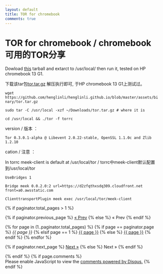 ```yaml
---
layout: default
title: TOR for chromebook
comments: true
---
```

# [](#header-1) TOR for chromebook / chromebook可用的TOR分享
Dowload [this](/assets/binary/tor.tar.gz) tarball and extarct to /usr/local/ then run it, tested on HP chromebook 13 G1.

下载该tar包[tor.tar.gz](/assets/binary/tor.tar.gz) 解压执行即可, 于HP chromebook 13 G1上测试过。

`wget https://github.com/henglinli/henglinli.github.io/blob/master/assets/binary/tor.tar.gz`

`sudo tar -C /usr/local -xzf ~/Downloads/tor.tar.gz # where it is`

`cd /usr/local && ./tor -f torrc`

 version / 版本 ：
 
 `Tor 0.3.0.1-alpha @ Libevent 2.0.22-stable, OpenSSL 1.1.0c and Zlib 1.2.10`
 
 cation / 注意 ：
  
 In torrc meek-client is default at /usr/local/tor / torrc中meek-client默认配置到/usr/local/tor
 
 `UseBridges 1`
 
 `Bridge meek 0.0.2.0:2 url=https://d2zfqthxsdq309.cloudfront.net front=a0.awsstatic.com`
 
 `ClienttransportPlugin meek exec /usr/local/tor/meek-client`
  
{% if paginator.total_pages > 1 %}
<div class="pagination">
  {% if paginator.previous_page %}
    <a href="{{ paginator.previous_page_path | prepend: site.baseurl | replace: '//', '/' }}">&laquo; Prev</a>
  {% else %}
    <span>&laquo; Prev</span>
  {% endif %}

  {% for page in (1..paginator.total_pages) %}
    {% if page == paginator.page %}
      <em>{{ page }}</em>
    {% elsif page == 1 %}
      <a href="{{ paginator.previous_page_path | prepend: site.baseurl | replace: '//', '/' }}">{{ page }}</a>
    {% else %}
      <a href="{{ site.paginate_path | prepend: site.baseurl | replace: '//', '/' | replace: ':num', page }}">{{ page }}</a>
    {% endif %}
  {% endfor %}

  {% if paginator.next_page %}
    <a href="{{ paginator.next_page_path | prepend: site.baseurl | replace: '//', '/' }}">Next &raquo;</a>
  {% else %}
    <span>Next &raquo;</span>
  {% endif %}
</div>
{% endif %}
{% if page.comments %}
<div id="disqus_thread"></div>
<script>
var disqus_config = function () {
this.page.url = {{ page.url }};
this.page.identifier = {{ page.id }};
};
*/
(function() { // DON'T EDIT BELOW THIS LINE
var d = document, s = d.createElement('script');
s.src = '//EXAMPLE.disqus.com/embed.js';
s.setAttribute('data-timestamp', +new Date());
(d.head || d.body).appendChild(s);
})();
</script>
<noscript>Please enable JavaScript to view the <a href="https://disqus.com/?ref_noscript">comments powered by Disqus.</a></noscript>
{% endif %} 
